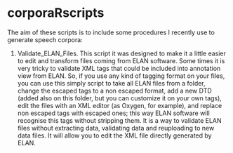 # corporaRscripts

The aim of these scripts is to include some procedures I recently use to generate speech corpora:

1. Validate_ELAN_Files. This script it was designed to make it a little easier to edit and transform files coming from ELAN software. Some times it is very tricky to validate XML tags that could be included into annotation view from ELAN. So, if you use any kind of tagging format on your files, you can use this simply script to take all ELAN files from a folder, change the escaped tags to a non escaped format, add a new DTD (added also on this folder, but you can customize it on your own tags), edit the files with an XML editor (as Oxygen, for example), and replace non escaped tags with escaped ones; this way ELAN software will recognise this tags without stripping them. It is a way to validate ELAN files without extracting data, validating data and reuploading to new data files. It will allow you to edit the XML file directly generated by ELAN.
